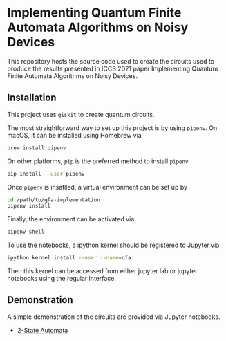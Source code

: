 # Implementing Quantum Finite Automata Algorithms on Noisy Devices

This repository hosts the source code used to create the circuits used to produce the results presented in ICCS 2021 paper Implementing Quantum Finite Automata Algorithms on Noisy Devices.

## Installation

This project uses `qiskit` to create quantum circuits.

The most straightforward way to set up this project is by using `pipenv`. On macOS, it can be installed using Homebrew via
```bash
brew install pipenv
```
On other platforms, `pip` is the preferred method to install `pipenv`.
```bash
pip install --user pipenv
```

Once `pipenv` is insatlled, a virtual environment can be set up by
```bash
cd /path/to/qfa-implementation
pipenv install
```

Finally, the environment can be activated via 
```bash
pipenv shell
```

To use the notebooks, a ipython kernel should be registered to Jupyter via
```bash
ipython kernel install --user --name=qfa
```
Then this kernel can be accessed from either jupyter lab or jupyter notebooks using the regular interface.

## Demonstration

A simple demonstration of the circuits are provided via Jupyter notebooks.

- [2-State Automata](notebooks/01-two-state.ipynb)
